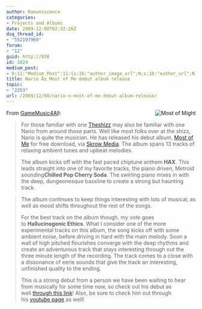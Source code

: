 ```yaml
---
author: Ramaniscence
categories:
- Projects and Albums
date: 2009-12-08T02:32:26Z
dsq_thread_id:
- "552197969"
forum:
- "12"
guid: http://938
id: 1824
medium_post:
- O:11:"Medium_Post":11:{s:16:"author_image_url";N;s:10:"author_url";N;s:11:"byline_name";N;s:12:"byline_email";N;s:10:"cross_link";N;s:2:"id";N;s:21:"follower_notification";N;s:7:"license";N;s:14:"publication_id";N;s:6:"status";N;s:3:"url";N;}
title: Nario Ã± Most of Me debut album release
topic:
- "2253"
url: /2009/12/08/nario-n-most-of-me-debut-album-release/
---
```


<img src="images/newsMisc/nario-mostOfMe.png" alt="Most of Might" align="right" border="0" />
  
From <a href="http://gamemusic4all.com/wordpress/2009/12/nario-most-of-me-debut-album/" target="_blank">GameMusic4Al</a>l:

> For those familiar with one [Theshizz](http://theshizz.org/forum/index.php?showforum=8) may also be familiar with one Nario from around those parts. Well like most folks over at the shizz, Nario is quite the musician. He has released his debut album, [Most of Me](http://skrowmedia.com/skrow/audio-releases/skrow022/) for free download, via [Skrow Media](http://skrowmedia.com/skrow/). The album spans 13 tracks of relaxing ambient tunes and upbeat melodies.
> 
> <div>
>
> </div>
> 
> <div>
>   The album kicks off with the fast paced chiptune anthem <strong>HAX</strong>. This leads straight into one of my favorite tracks, the piano driven, Metroid sounding<strong>Chilled Pop Cherry Soda</strong>. The swirling piano mixes in with the deep, dungeonesque bassline to create a strong but haunting track.
> </div>

> The album continues to keep things interesting with lots of musical, as well as mood shifts throughout the rest of the songs.
> 
> For the best track on the album though, my vote goes to **Hallucinogenic Ethics**. What I consider one of the more experimental tracks on this album, the song kicks off with some ambient noise, before driving in hard with the main melody. Soon a wall of high pitched flourishes converge with the deep rhythms and create an adventurous track that stays interesting through out the three minute length of the recording. The track comes to a close with a dissonance of eerie sounds that give the track an interesting, unfinished quality to the ending.
> 
> This is a strong debut from a person we have been waiting to hear from musically for some time now, so check out his debut as well [through this link](http://skrowmedia.com/skrow/audio-releases/skrow022/)! Also, be sure to check him out through his [youtube page](http://www.youtube.com/user/DJ17Nario) as well!